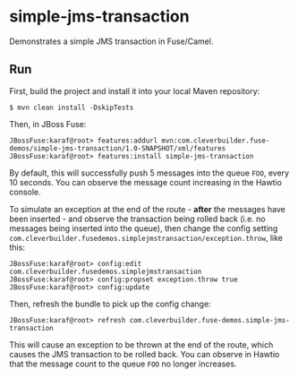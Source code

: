# simple-jms-transaction

Demonstrates a simple JMS transaction in Fuse/Camel.

## Run

First, build the project and install it into your local Maven repository:

    $ mvn clean install -DskipTests

Then, in JBoss Fuse:

    JBossFuse:karaf@root> features:addurl mvn:com.cleverbuilder.fuse-demos/simple-jms-transaction/1.0-SNAPSHOT/xml/features
    JBossFuse:karaf@root> features:install simple-jms-transaction

By default, this will successfully push 5 messages into the queue `FOO`, every 10 seconds. You can observe the message count increasing in the Hawtio console.

To simulate an exception at the end of the route - **after** the messages have been inserted - and observe the transaction being rolled back (i.e. no messages being inserted into the queue), then change the config setting `com.cleverbuilder.fusedemos.simplejmstransaction/exception.throw`, like this:

    JBossFuse:karaf@root> config:edit com.cleverbuilder.fusedemos.simplejmstransaction
    JBossFuse:karaf@root> config:propset exception.throw true
    JBossFuse:karaf@root> config:update
    
Then, refresh the bundle to pick up the config change:

    JBossFuse:karaf@root> refresh com.cleverbuilder.fuse-demos.simple-jms-transaction 
    
This will cause an exception to be thrown at the end of the route, which causes the JMS transaction to be rolled back. You can observe in Hawtio that the message count to the queue `FOO` no longer increases.


    
